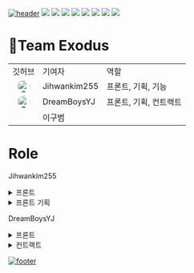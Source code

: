 <a href="#">![header](https://capsule-render.vercel.app/api?type=waving&color=F8E2CF&height=200&animation=fadeIn&section=header&text=Team%20Exodus&fontSize=90)</a>
<a href="#"><img src="https://img.shields.io/badge/Html5-E34F26?style=for-the-badge&logo=Html5&logoColor=white"></a> <a href="#"><img src="https://img.shields.io/badge/Css3-1572B6?style=for-the-badge&logo=Css3&logoColor=white"></a> <a href="#"><img src="https://img.shields.io/badge/Javascript-F7DF1E?style=for-the-badge&logo=Javascript&logoColor=white"></a>
 <a href="#"><img src="https://img.shields.io/badge/React-61DAFB?style=for-the-badge&logo=React&logoColor=white"></a> <a href="#"><img src="https://img.shields.io/badge/Solidity-363636?style=for-the-badge&logo=Solidity&logoColor=white"></a> <a href="#"><img src="https://img.shields.io/badge/Remix-000000?style=for-the-badge&logo=Remix&logoColor=white"></a> <a href="#"><img src="https://img.shields.io/badge/Web3.js-F16822?style=for-the-badge&logo=Web3.js&logoColor=white"></a>
<a href="#"><img src="https://img.shields.io/badge/styled components-DB7093?style=for-the-badge&logo=styled-components&logoColor=white"/></a> 
 
# :two_men_holding_hands:Team Exodus
<table>
  <tr>
    <td>깃허브</td>
    <td>기여자</td>
    <td>역할</td>
  </tr>
  <tr>
    <td align="center"><a href="https://github.com/jihwankim255"><img src="https://github.com/jihwankim255.png" alt="Contributor Name" width="25" style="border-radius: 50%" /></a></td>
    <td>Jihwankim255</td>
    <td>프론트, 기획, 기능</td>
  </tr>
  <tr>
    <td align="center"><a href="https://github.com/DreamBoysYJ"><img src="https://github.com/DreamBoysYJ.png" alt="Contributor Name" width="25" style="border-radius: 50%" /></a></td>
    <td>DreamBoysYJ</td>
    <td>프론트, 기획, 컨트랙트</td>
  </tr>
  <tr>
    <td></td>
    <td>이구범</td>
    <td></td>
  </tr>
</table>

#  Role
Jihwankim255
<details>
 <summary>프론트</summary>
 - Home: 월페이퍼, 푸터, 페이지네이션, 상세 페이지
 - Mypage: 상세 페이지
 - Market: 상세 페이지
 - Create: 민팅 완료 페이지
</details>
<details>
 <summary>프론트 기획</summary>
  - 페이지네이션: 페이지 별 NFT수, 최대 페이지,prev,next 버튼
  - 상세 페이지: 데이터 모델링,
 
</details>
 
DreamBoysYJ
<details>
 <summary>프론트</summary>
 - 라우팅
 - Home: 헤더, 로딩
 - Mypage: 배경 이미지
 - Market: 사이드바, 카테고리, 로딩
 - Create: 민팅 폼
</details>
<details>
<summary>컨트랙트</summary>
 - 컨트랙트 배포:
 - 민팅: 
 - 보유 NFT: 
</details>


<a href="#">![footer](https://capsule-render.vercel.app/api?type=waving&color=F8E2CF&height=160&section=footer&fontSize=90)</a>
